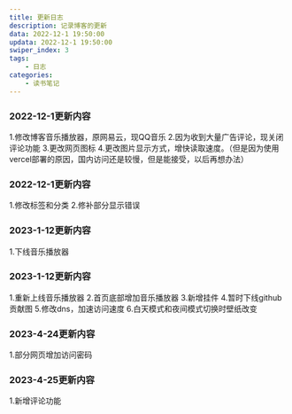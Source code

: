 ```yaml
---
title: 更新日志
description: 记录博客的更新
data: 2022-12-1 19:50:00
updata: 2022-12-1 19:50:00
swiper_index: 3
tags:
    - 日志
categories:
    - 读书笔记
---
```


### 2022-12-1更新内容

1.修改博客音乐播放器，原网易云，现QQ音乐
2.因为收到大量广告评论，现关闭评论功能
3.更改网页图标
4.更改图片显示方式，增快读取速度。（但是因为使用vercel部署的原因，国内访问还是较慢，但是能接受，以后再想办法）

### 2022-12-1更新内容
1.修改标签和分类
2.修补部分显示错误

### 2023-1-12更新内容
1.下线音乐播放器

### 2023-1-12更新内容
1.重新上线音乐播放器
2.首页底部增加音乐播放器
3.新增挂件
4.暂时下线github贡献图
5.修改dns，加速访问速度
6.白天模式和夜间模式切换时壁纸改变

### 2023-4-24更新内容
1.部分网页增加访问密码

### 2023-4-25更新内容
1.新增评论功能